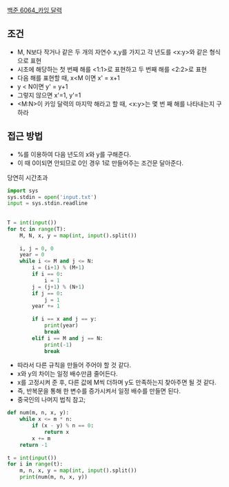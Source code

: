 [백준 6064_카잉 달력](www.acmicpc.net/problem/6064)



## 조건
- M, N보다 작거나 같은 두 개의 자연수 x,y를 가지고 각 년도를 <x:y>와 같은 형식으로 표현
- 시초에 해당하는 첫 번째 해를 <1:1>로 표현하고 두 번째 해를 <2:2>로 표현
- 다음 해를 표현할 때, x<M 이면 x' = x+1
- y < N이면 y' = y+1
- 그렇지 않으면 x'=1, y'=1
- <M:N>이 카잉 달력의 마지막 해라고 할 때, <x:y>는 몇 번 째 해를 나타내는지 구하라




## 접근 방법

- %를 이용하여 다음 년도의 x와 y를 구해준다.
- 이 때 0이되면 안되므로 0인 경우 1로 만들어주는 조건문 달아준다.

당연히 시간초과

```python
import sys  
sys.stdin = open('input.txt')  
input = sys.stdin.readline  
  
  
T = int(input())  
for tc in range(T):  
    M, N, x, y = map(int, input().split())  
  
    i, j = 0, 0  
    year = 0  
    while i <= M and j <= N:  
        i = (i+1) % (M+1)  
        if i == 0:  
            i = 1  
        j = (j+1) % (N+1)  
        if j == 0:  
            j = 1  
        year += 1  
  
        if i == x and j == y:  
            print(year)  
            break  
        elif i == M and j == N:  
            print(-1)  
            break
```



- 따라서 다른 규칙을 만들어 주어야 할 것 같다.
- x와 y의 차이는 일정 배수만큼 줄어든다.
- x를 고정시켜 준 후, 다른 값에 M씩 더하며 y도 만족하는지 찾아주면 될 것 같다.
- 즉, 반복문을 통해 한 변수를 증가시켜서 일정 배수를 만들면 된다.
- 중국인의 나머지 법칙 참고;


```python
def num(m, n, x, y):  
    while x <= m * n:  
        if (x - y) % n == 0:  
            return x  
        x += m  
    return -1  
  
t = int(input())  
for i in range(t):  
    m, n, x, y = map(int, input().split())  
    print(num(m, n, x, y))
```

